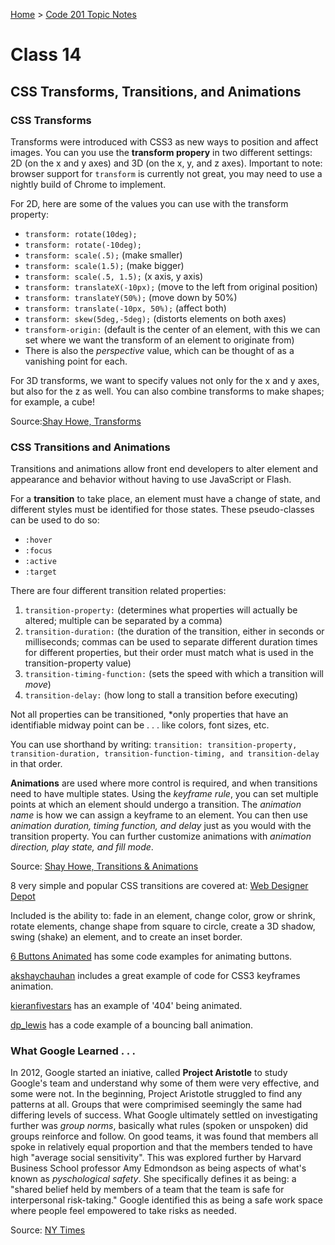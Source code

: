[Home](README.md) > [Code 201 Topic Notes](201topicNotes.md)

# Class 14

## CSS Transforms, Transitions, and Animations

### CSS Transforms

Transforms were introduced with CSS3 as new ways to position and affect images.
You can you use the **transform propery** in two different settings: 2D (on the x and y axes) and 3D (on the x, y, and z axes).
Important to note: browser support for `transform` is currently not great, you may need to use a nightly build of Chrome to implement.

For 2D, here are some of the values you can use with the transform property:

- `transform: rotate(10deg);`
- `transform: rotate(-10deg);`
- `transform: scale(.5);` (make smaller)
- `transform: scale(1.5);` (make bigger)
- `transform: scale(.5, 1.5);` (x axis, y axis)
- `transform: translateX(-10px);` (move to the left from original position)
- `transform: translateY(50%);` (move down by 50%)
- `transform: translate(-10px, 50%);` (affect both)
- `transform: skew(5deg,-5deg);` (distorts elements on both axes)
- `transform-origin:` (default is the center of an element, with this we can set where we want the transform of an element to originate from)
- There is also the *perspective* value, which can be thought of as a vanishing point for each.

For 3D transforms, we want to specify values not only for the x and y axes, but also for the z as well.
You can also combine transforms to make shapes; for example, a cube!

Source:[Shay Howe, Transforms](https://learn.shayhowe.com/advanced-html-css/css-transforms/)

### CSS Transitions and Animations

Transitions and animations allow front end developers to alter element and appearance and behavior without having to use JavaScript or Flash.

For a **transition** to take place, an element must have a change of state, and different styles must be identified for those states.
These pseudo-classes can be used to do so:

- `:hover`
- `:focus`
- `:active`
- `:target`

There are four different transition related properties:

1. `transition-property:` (determines what properties will actually be altered; multiple can be separated by a comma)
2. `transition-duration:` (the duration of the transition, either in seconds or milliseconds; commas can be used to separate different duration times for different properties, but their order must match what is used in the transition-property value)
3. `transition-timing-function:` (sets the speed with which a transition will *move*)
4. `transition-delay:` (how long to stall a transition before executing)

Not all properties can be transitioned, *only properties that have an identifiable midway point can be . . . like colors, font sizes, etc.

You can use shorthand by writing: `transition: transition-property, transition-duration, transition-function-timing, and transition-delay` in that order.

**Animations** are used where more control is required, and when transitions need to have multiple states.
Using the *keyframe rule*, you can set multiple points at which an element should undergo a transition.
The *animation name* is how we can assign a keyframe to an element.
You can then use *animation duration, timing function, and delay* just as you would with the transition property.
You can further customize animations with *animation direction, play state, and fill mode*.

Source: [Shay Howe, Transitions & Animations](https://learn.shayhowe.com/advanced-html-css/transitions-animations/)

8 very simple and popular CSS transitions are covered at: [Web Designer Depot](https://www.webdesignerdepot.com/2014/05/8-simple-css3-transitions-that-will-wow-your-users)

Included is the ability to: fade in an element, change color, grow or shrink, rotate elements, change shape from square to circle, create a 3D shadow, swing (shake) an element, and to create an inset border.

[6 Buttons Animated](https://codepen.io/retyui/pen/ByoaXV) has some code examples for animating buttons.

[akshaychauhan](https://codepen.io/akshaychauhan/pen/dyBqVo) includes a great example of code for CSS3 keyframes animation.

[kieranfivestars](https://codepen.io/kieranfivestars/pen/MYdQxX) has an example of '404' being animated.

[dp_lewis](https://codepen.io/dp_lewis/pen/QWMxRR) has a code example of a bouncing ball animation.

### What Google Learned . . .

In 2012, Google started an iniative, called **Project Aristotle** to study Google's team and understand why some of them were very effective, and some were not.
In the beginning, Project Aristotle struggled to find any patterns at all.
Groups that were comprimised seemingly the same had differing levels of success.
What Google ultimately settled on investigating further was *group norms*, basically what rules (spoken or unspoken) did groups reinforce and follow.
On good teams, it was found that members all spoke in relatively equal proportion and that the members tended to have high "average social sensitivity".
This was explored further by Harvard Business School professor Amy Edmondson as being aspects of what's known as *pyschological safety*.
She specifically defines it as being: a "shared belief held by members of a team that the team is safe for interpersonal risk-taking."
Google identified this as being a safe work space where people feel empowered to take risks as needed.

Source: [NY Times](https://www.nytimes.com/2016/02/28/magazine/what-google-learned-from-its-quest-to-build-the-perfect-team.html)
